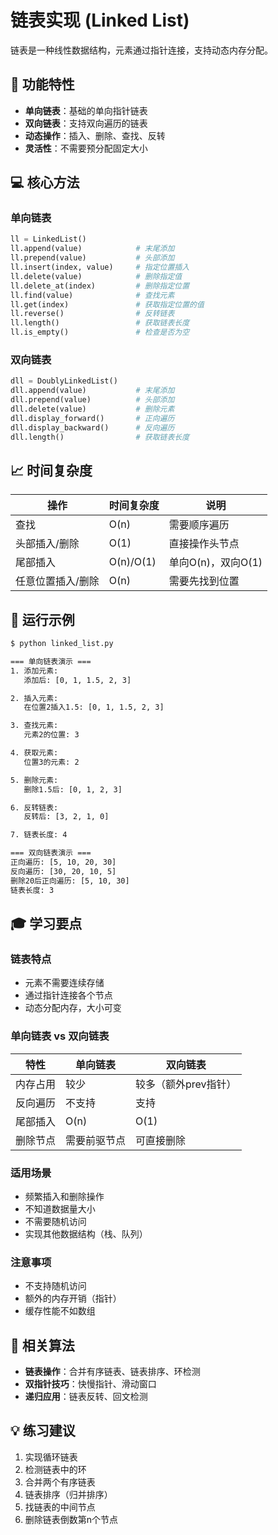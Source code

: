 # 链表实现 (Linked List)

链表是一种线性数据结构，元素通过指针连接，支持动态内存分配。

## 🔧 功能特性

- **单向链表**：基础的单向指针链表
- **双向链表**：支持双向遍历的链表
- **动态操作**：插入、删除、查找、反转
- **灵活性**：不需要预分配固定大小

## 💻 核心方法

### 单向链表
```python
ll = LinkedList()
ll.append(value)            # 末尾添加
ll.prepend(value)           # 头部添加
ll.insert(index, value)     # 指定位置插入
ll.delete(value)            # 删除指定值
ll.delete_at(index)         # 删除指定位置
ll.find(value)              # 查找元素
ll.get(index)               # 获取指定位置的值
ll.reverse()                # 反转链表
ll.length()                 # 获取链表长度
ll.is_empty()               # 检查是否为空
```

### 双向链表
```python
dll = DoublyLinkedList()
dll.append(value)           # 末尾添加
dll.prepend(value)          # 头部添加
dll.delete(value)           # 删除元素
dll.display_forward()       # 正向遍历
dll.display_backward()      # 反向遍历
dll.length()                # 获取链表长度
```

## 📈 时间复杂度

| 操作 | 时间复杂度 | 说明 |
|------|------------|------|
| 查找 | O(n) | 需要顺序遍历 |
| 头部插入/删除 | O(1) | 直接操作头节点 |
| 尾部插入 | O(n)/O(1) | 单向O(n)，双向O(1) |
| 任意位置插入/删除 | O(n) | 需要先找到位置 |

## 🎯 运行示例

```bash
$ python linked_list.py

=== 单向链表演示 ===
1. 添加元素:
   添加后: [0, 1, 1.5, 2, 3]

2. 插入元素:
   在位置2插入1.5: [0, 1, 1.5, 2, 3]

3. 查找元素:
   元素2的位置: 3

4. 获取元素:
   位置3的元素: 2

5. 删除元素:
   删除1.5后: [0, 1, 2, 3]

6. 反转链表:
   反转后: [3, 2, 1, 0]

7. 链表长度: 4

=== 双向链表演示 ===
正向遍历: [5, 10, 20, 30]
反向遍历: [30, 20, 10, 5]
删除20后正向遍历: [5, 10, 30]
链表长度: 3
```

## 🎓 学习要点

### 链表特点
- 元素不需要连续存储
- 通过指针连接各个节点
- 动态分配内存，大小可变

### 单向链表 vs 双向链表

| 特性 | 单向链表 | 双向链表 |
|------|----------|----------|
| 内存占用 | 较少 | 较多（额外prev指针） |
| 反向遍历 | 不支持 | 支持 |
| 尾部插入 | O(n) | O(1) |
| 删除节点 | 需要前驱节点 | 可直接删除 |

### 适用场景
- 频繁插入和删除操作
- 不知道数据量大小
- 不需要随机访问
- 实现其他数据结构（栈、队列）

### 注意事项
- 不支持随机访问
- 额外的内存开销（指针）
- 缓存性能不如数组

## 🔗 相关算法

- **链表操作**：合并有序链表、链表排序、环检测
- **双指针技巧**：快慢指针、滑动窗口
- **递归应用**：链表反转、回文检测

## 💡 练习建议

1. 实现循环链表
2. 检测链表中的环
3. 合并两个有序链表
4. 链表排序（归并排序）
5. 找链表的中间节点
6. 删除链表倒数第n个节点